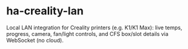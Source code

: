 # ha-creality-lan
Local LAN integration for Creality printers (e.g. K1/K1 Max): live temps, progress, camera, fan/light controls, and CFS box/slot details via WebSocket (no cloud).
